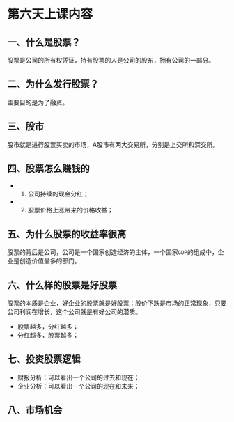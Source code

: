 # 第六天上课内容

## 一、什么是股票？
股票是公司的所有权凭证，持有股票的人是公司的股东，拥有公司的一部分。

## 二、为什么发行股票？
主要目的是为了融资。

## 三、股市
股市就是进行股票买卖的市场，A股市有两大交易所，分别是上交所和深交所。

## 四、股票怎么赚钱的
- 1. 公司持续的现金分红；
- 2. 股票价格上涨带来的价格收益；

## 五、为什么股票的收益率很高
股票的背后是公司，公司是一个国家创造经济的主体，一个国家`GDP`的组成中，企业是创造价值最多的部门。

## 六、什么样的股票是好股票
股票的本质是企业，好企业的股票就是好股票：股价下跌是市场的正常现象，只要公司利润在增长，这个公司就是有好公司的潜质。
- 股票越多，分红越多；
- 分红越多，股票越多；

## 七、投资股票逻辑
- 财报分析：可以看出一个公司的过去和现在；
- 企业分析：可以看出一个公司的现在和未来；     

## 八、市场机会
